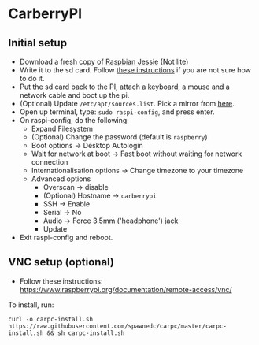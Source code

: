 # CarberryPI

## Initial setup
* Download a fresh copy of [Raspbian Jessie](https://www.raspberrypi.org/downloads/raspbian/) (Not lite)
* Write it to the sd card. Follow [these instructions](https://www.raspberrypi.org/documentation/installation/installing-images/README.md) if you are not sure how to do it.
* Put the sd card back to the PI, attach a keyboard, a mouse and a network cable and boot up the pi.
* (Optional) Update `/etc/apt/sources.list`. Pick a mirror from [here](http://www.raspbian.org/RaspbianMirrors).
* Open up terminal, type: `sudo raspi-config`, and press enter.
* On raspi-config, do the following:
  * Expand Filesystem
  * (Optional) Change the password (default is `raspberry`)
  * Boot options -> Desktop Autologin
  * Wait for network at boot -> Fast boot without waiting for network connection
  * Internationalisation options -> Change timezone to your timezone
  * Advanced options
    * Overscan -> disable
    * (Optional) Hostname -> `carberrypi`
    * SSH -> Enable
    * Serial -> No
    * Audio -> Force 3.5mm ('headphone') jack
    * Update
* Exit raspi-config and reboot.

## VNC setup (optional)
* Follow these instructions: https://www.raspberrypi.org/documentation/remote-access/vnc/




To install, run:

`curl -o carpc-install.sh https://raw.githubusercontent.com/spawnedc/carpc/master/carpc-install.sh && sh carpc-install.sh`
